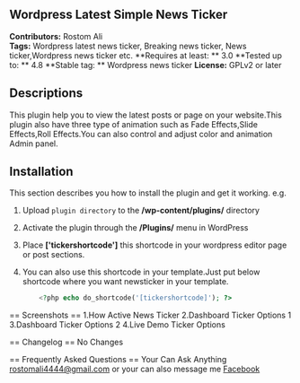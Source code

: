 ## Wordpress Latest Simple News Ticker 
**Contributors:** Rostom Ali \
**Tags:** Wordpress latest news ticker, Breaking news ticker, News ticker,Wordpress news ticker etc.
**Requires at least: ** 3.0
**Tested up to: ** 4.8
**Stable tag: ** Wordpress news ticker
**License:** GPLv2 or later

## Descriptions
This plugin help you to view the latest posts or page on your website.This plugin also have three type of animation such as Fade Effects,Slide Effects,Roll Effects.You can also control and adjust color and animation Admin panel.

## Installation
This section describes you how to install the plugin and get it working.
	e.g.
	
1. Upload `plugin directory` to the **/wp-content/plugins/** directory
1. Activate the plugin through the **/Plugins/** menu in WordPress
1. Place **['tickershortcode']** this shortcode in your wordpress editor page or post sections.
1. You can also use this shortcode in your template.Just put below shortcode where you want newsticker in your template.

	```php
		<?php echo do_shortcode('[tickershortcode]'); ?>
	```

== Screenshots ==
1.How Active News Ticker
2.Dashboard Ticker Options 1
3.Dashboard Ticker Options 2
4.Live Demo Ticker Options

== Changelog ==
No Changes

== Frequently Asked Questions ==
Your Can Ask Anything rostomali4444@gmail.com
or your can also message me <a href="http://www.facebook.com/engrrostomali">Facebook</a>
